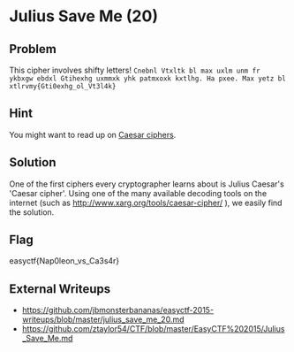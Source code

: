 # Julius Save Me (20)

## Problem

This cipher involves shifty letters! `Cnebnl Vtxltk bl max uxlm unm fr ykbxgw ebdxl Gtihexhg uxmmxk yhk patmxoxk kxtlhg. Ha pxee. Max yetz bl xtlrvmy{Gti0exhg_ol_Vt3l4k}`

## Hint

You might want to read up on [Caesar ciphers](https://en.wikipedia.org/wiki/Caesar_cipher).

## Solution

One of the first ciphers every cryptographer learns about is Julius Caesar's 'Caesar cipher'. Using one of the many available decoding tools on the internet (such as http://www.xarg.org/tools/caesar-cipher/ ), we easily find the solution.

## Flag
easyctf{Nap0leon_vs_Ca3s4r}

## External Writeups

* https://github.com/jbmonsterbananas/easyctf-2015-writeups/blob/master/julius_save_me_20.md
* https://github.com/ztaylor54/CTF/blob/master/EasyCTF%202015/Julius_Save_Me.md
